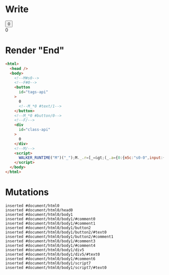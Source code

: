 # Write
  <!--M#s0--><!--F#0--><button id=tags-api>0<!--M_*0 #text/1--></button><!--M_*0 #button/0--><!--F/--><div id=class-api>0</div><!--M/--><script>WALKER_RUNTIME("M")("_");M._.r=[_=>(_.a={0:{m5c:"s0-0",input:{renderBody:null},count:0}}),0,"$compat_setScope",0,"packages/translator-interop/src/__tests__/fixtures/interop-events-class-to-tags/components/tags-counter.marko_0_input_count",0];M._.w()</script>


# Render "End"
```html
<html>
  <head />
  <body>
    <!--M#s0-->
    <!--F#0-->
    <button
      id="tags-api"
    >
      0
      <!--M_*0 #text/1-->
    </button>
    <!--M_*0 #button/0-->
    <!--F/-->
    <div
      id="class-api"
    >
      0
    </div>
    <!--M/-->
    <script>
      WALKER_RUNTIME("M")("_");M._.r=[_=&gt;(_.a={0:{m5c:"s0-0",input:{renderBody:null},count:0}}),0,"$compat_setScope",0,"packages/translator-interop/src/__tests__/fixtures/interop-events-class-to-tags/components/tags-counter.marko_0_input_count",0];M._.w()
    </script>
  </body>
</html>
```

# Mutations
```
inserted #document/html0
inserted #document/html0/head0
inserted #document/html0/body1
inserted #document/html0/body1/#comment0
inserted #document/html0/body1/#comment1
inserted #document/html0/body1/button2
inserted #document/html0/body1/button2/#text0
inserted #document/html0/body1/button2/#comment1
inserted #document/html0/body1/#comment3
inserted #document/html0/body1/#comment4
inserted #document/html0/body1/div5
inserted #document/html0/body1/div5/#text0
inserted #document/html0/body1/#comment6
inserted #document/html0/body1/script7
inserted #document/html0/body1/script7/#text0
```
